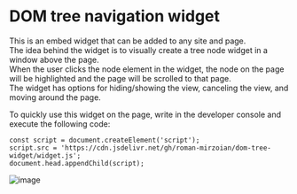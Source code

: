 #  DOM tree navigation widget
This is an embed widget that can be added to any site and page.  
The idea behind the widget is to visually create a tree node widget in a window above the page.  
When the user clicks the node element in the widget, the node on the page will be highlighted and the page will be scrolled to that page.  
The widget has options for hiding/showing the view, canceling the view, and moving around the page.  

To quickly use this widget on the page, write in the developer console and execute the following code:
```
const script = document.createElement('script');
script.src = 'https://cdn.jsdelivr.net/gh/roman-mirzoian/dom-tree-widget/widget.js';
document.head.appendChild(script);
```
![image](https://github.com/roman-mirzoian/dom-tree-widget/assets/54860641/b3bf41e4-0c54-4daf-9fba-b2351ef7f9a3)
